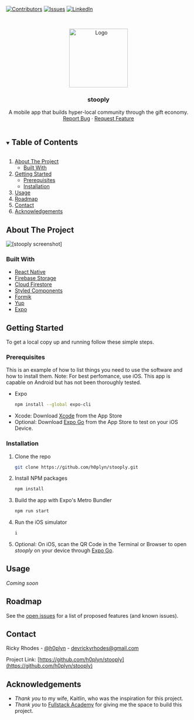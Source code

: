 [![Contributors][contributors-shield]][contributors-url]
[![Issues][issues-shield]][issues-url]
[![LinkedIn][linkedin-shield]][linkedin-url]

<!-- PROJECT LOGO -->
<br />
<p align="center">
  <a href="https://github.com/h0plyn/stooply">
    <img src="https://user-images.githubusercontent.com/36062933/109433463-69395e00-79de-11eb-810a-4d2657da8844.png" alt="Logo" width="160" height="160">
  </a>

  <h3 align="center">stooply</h3>

  <p align="center">
    A mobile app that builds hyper-local community through the gift economy.
    <br />
    <a href="https://github.com/h0plyn/stooply/issues">Report Bug</a>
    ·
    <a href="https://github.com/h0plyn/stooply/issues">Request Feature</a>
  </p>
</p>

<!-- TABLE OF CONTENTS -->
<details open="open">
  <summary><h2 style="display: inline-block">Table of Contents</h2></summary>
  <ol>
    <li>
      <a href="#about-the-project">About The Project</a>
      <ul>
        <li><a href="#built-with">Built With</a></li>
      </ul>
    </li>
    <li>
      <a href="#getting-started">Getting Started</a>
      <ul>
        <li><a href="#prerequisites">Prerequisites</a></li>
        <li><a href="#installation">Installation</a></li>
      </ul>
    </li>
    <li><a href="#usage">Usage</a></li>
    <li><a href="#roadmap">Roadmap</a></li>
    <li><a href="#contact">Contact</a></li>
    <li><a href="#acknowledgements">Acknowledgements</a></li>
  </ol>
</details>

<!-- ABOUT THE PROJECT -->

## About The Project

![[stooply screenshot]](https://user-images.githubusercontent.com/36062933/109432273-6d627d00-79d8-11eb-9277-b6cd94bede1c.png)

### Built With

- [React Native](https://github.com/facebook/react-native)
- [Firebase Storage](https://firebase.google.com/docs/storage)
- [Cloud Firestore](https://firebase.google.com/docs/firestore)
- [Styled Components](https://styled-components.com/)
- [Formik](https://formik.org/)
- [Yup](https://github.com/jquense/yup)
- [Expo](https://expo.io/)

<!-- GETTING STARTED -->

## Getting Started

To get a local copy up and running follow these simple steps.

### Prerequisites

This is an example of how to list things you need to use the software and how to install them. Note: For best perfomance, use iOS. This app is capable on Android but has not been thoroughly tested.

- Expo
  ```sh
  npm install --global expo-cli
  ```
- Xcode: Download [Xcode](https://apps.apple.com/us/app/xcode/id497799835?mt=12) from the App Store
- Optional: Download [Expo Go](https://apps.apple.com/us/app/expo-go/id982107779) from the App Store to test on your iOS Device.

### Installation

1. Clone the repo
   ```sh
   git clone https://github.com/h0plyn/stooply.git
   ```
2. Install NPM packages
   ```sh
   npm install
   ```
3. Build the app with Expo's Metro Bundler
   ```sh
   npm run start
   ```
4. Run the iOS simulator
   ```sh
   i
   ```
5. Optional: On iOS, scan the QR Code in the Terminal or Browser to open _stooply_ on your device through [Expo Go](https://apps.apple.com/us/app/expo-go/id982107779).

<!-- USAGE EXAMPLES -->

## Usage

_Coming soon_

<!-- ROADMAP -->

## Roadmap

See the [open issues](https://github.com/h0plyn/stooply/issues) for a list of proposed features (and known issues).

<!-- CONTACT -->

## Contact

Ricky Rhodes - [@h0plyn](https://twitter.com/h0plyn) - devrickyrhodes@gmail.com

Project Link: [https://github.com/h0plyn/stooply](https://github.com/h0plyn/stooply)

<!-- ACKNOWLEDGEMENTS -->

## Acknowledgements

- _Thank you_ to my wife, Kaitlin, who was the inspiration for this project.
- _Thank you_ to [Fullstack Academy](https://www.fullstackacademy.com/) for giving me the space to build this project.

<!-- MARKDOWN LINKS & IMAGES -->
<!-- https://www.markdownguide.org/basic-syntax/#reference-style-links -->

[contributors-shield]: https://img.shields.io/github/contributors/h0plyn/stooply.svg?style=for-the-badge
[contributors-url]: https://github.com/h0plyn/stooply/graphs/contributors
[forks-shield]: https://img.shields.io/github/forks/h0plyn/stooply.svg?style=for-the-badge
[forks-url]: https://github.com/h0plyn/stooply/network/members
[stars-shield]: https://img.shields.io/github/stars/h0plyn/stooply.svg?style=for-the-badge
[stars-url]: https://github.com/h0plyn/stooply/stargazers
[issues-shield]: https://img.shields.io/github/issues/h0plyn/stooply.svg?style=for-the-badge
[issues-url]: https://github.com/h0plyn/stooply/issues
[license-shield]: https://img.shields.io/github/license/h0plyn/stooply.svg?style=for-the-badge
[license-url]: https://github.com/h0plyn/stooply/blob/master/LICENSE.txt
[linkedin-shield]: https://img.shields.io/badge/-LinkedIn-black.svg?style=for-the-badge&logo=linkedin&colorB=555
[linkedin-url]: https://linkedin.com/in/rickyrhodes
